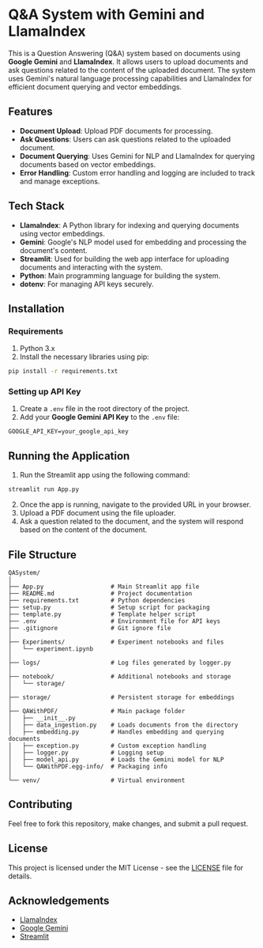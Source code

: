 
# Q&A System with Gemini and LlamaIndex

This is a Question Answering (Q&A) system based on documents using **Google Gemini** and **LlamaIndex**. It allows users to upload documents and ask questions related to the content of the uploaded document. The system uses Gemini's natural language processing capabilities and LlamaIndex for efficient document querying and vector embeddings.

## Features

- **Document Upload**: Upload PDF documents for processing.
- **Ask Questions**: Users can ask questions related to the uploaded document.
- **Document Querying**: Uses Gemini for NLP and LlamaIndex for querying documents based on vector embeddings.
- **Error Handling**: Custom error handling and logging are included to track and manage exceptions.

## Tech Stack

- **LlamaIndex**: A Python library for indexing and querying documents using vector embeddings.
- **Gemini**: Google's NLP model used for embedding and processing the document's content.
- **Streamlit**: Used for building the web app interface for uploading documents and interacting with the system.
- **Python**: Main programming language for building the system.
- **dotenv**: For managing API keys securely.

## Installation

### Requirements

1. Python 3.x
2. Install the necessary libraries using pip:

```bash
pip install -r requirements.txt
```

### Setting up API Key

1. Create a `.env` file in the root directory of the project.
2. Add your **Google Gemini API Key** to the `.env` file:

```
GOOGLE_API_KEY=your_google_api_key
```

## Running the Application

1. Run the Streamlit app using the following command:

```bash
streamlit run App.py
```

2. Once the app is running, navigate to the provided URL in your browser.
3. Upload a PDF document using the file uploader.
4. Ask a question related to the document, and the system will respond based on the content of the document.

## File Structure

```plaintext
QASystem/
│
├── App.py                   # Main Streamlit app file
├── README.md                # Project documentation
├── requirements.txt         # Python dependencies
├── setup.py                 # Setup script for packaging
├── template.py              # Template helper script
├── .env                     # Environment file for API keys
├── .gitignore               # Git ignore file
│
├── Experiments/             # Experiment notebooks and files
│   └── experiment.ipynb
│
├── logs/                    # Log files generated by logger.py
│
├── notebook/                # Additional notebooks and storage
│   └── storage/
│
├── storage/                 # Persistent storage for embeddings
│
├── QAWithPDF/               # Main package folder
│   ├── __init__.py
│   ├── data_ingestion.py    # Loads documents from the directory
│   ├── embedding.py         # Handles embedding and querying documents
│   ├── exception.py         # Custom exception handling
│   ├── logger.py            # Logging setup
│   ├── model_api.py         # Loads the Gemini model for NLP
│   └── QAWithPDF.egg-info/  # Packaging info
│
└── venv/                    # Virtual environment
```

## Contributing

Feel free to fork this repository, make changes, and submit a pull request.

## License

This project is licensed under the MIT License - see the [LICENSE](LICENSE) file for details.

## Acknowledgements

- [LlamaIndex](https://llamaindex.ai/)
- [Google Gemini](https://cloud.google.com/generative-ai/)
- [Streamlit](https://streamlit.io/)
